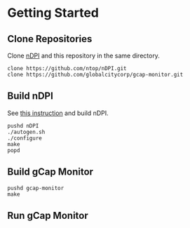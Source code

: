 # Getting Started

## Clone Repositories

Clone [nDPI](https://github.com/ntop/nDPI) and this repository in the same directory.

```
clone https://github.com/ntop/nDPI.git
clone https://github.com/globalcitycorp/gcap-monitor.git
```

## Build nDPI

See [this instruction](https://github.com/ntop/nDPI) and build nDPI.

```
pushd nDPI
./autogen.sh
./configure
make
popd
```

## Build gCap Monitor

```
pushd gcap-monitor
make
```

## Run gCap Monitor
